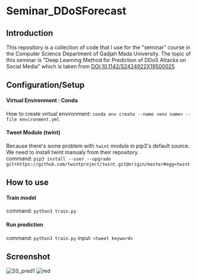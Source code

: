 # Seminar_DDoSForecast
## Introduction
This repository is a collection of code that I use for the "seminar" course in the Computer Science Department of Gadjah Mada University. The topic of this seminar is "Deep Learning Method for Prediction of DDoS Attacks on Social Media" which is taken from [DOI:10.1142/S2424922X19500025](http://dx.doi.org/10.1142/S2424922X19500025)

## Configuration/Setup
#### Virtual Environment : Conda
How to create virtual environment: `conda env create --name <env name> --file environment.yml`
#### Tweet Module (twint)
Because there's some problem with `twint` module in pip3's default source. We need to install twint manualy from their repository.<br/>
command: `pip3 install --user --upgrade git+https://github.com/twintproject/twint.git@origin/master#egg=twint`

## How to use
#### Train model
command: `python3 train.py`
#### Run prediction
command: `python3 train.py`
input: `<tweet keyword>`

## Screenshot
![SS_pred1](https://user-images.githubusercontent.com/33412865/119638238-aa57d780-be40-11eb-825b-9f315b64258b.png)
![red](https://user-images.githubusercontent.com/33412865/119638260-af1c8b80-be40-11eb-81b5-78127fbb68d4.png)
